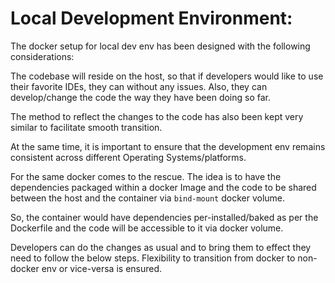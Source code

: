 
# Local Development Environment:

The docker setup for local dev env has been designed with the following considerations:

The codebase will reside on the host, so that if developers would like to use their favorite IDEs, they can without any issues. Also, they can develop/change the code the way they have been doing so far.

The method to reflect the changes to the code has also been kept very similar to facilitate smooth transition.

At the same time, it is important to ensure that the development env remains consistent across different Operating Systems/platforms.

For the same docker comes to the rescue. The idea is to have the dependencies packaged within a docker Image and the code to be shared between the host and the container via ```bind-mount``` docker volume.

So, the container would have dependencies per-installed/baked as per the Dockerfile and the code will be accessible to it via docker volume.

Developers can do the changes as usual and to bring them to effect they need to follow the below steps. Flexibility to transition from docker to non-docker env or vice-versa is ensured.

